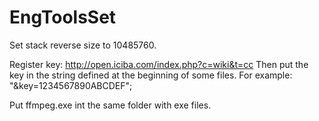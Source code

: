 # EngToolsSet

Set stack reverse size to 10485760.

Register key: http://open.iciba.com/index.php?c=wiki&t=cc 
Then put the key in the string defined at the beginning of some files. For example: "&key=1234567890ABCDEF";

Put ffmpeg.exe int the same folder with exe files.

